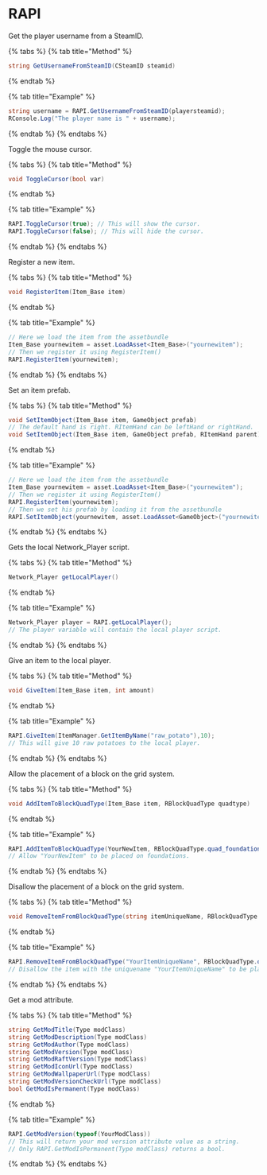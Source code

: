 # RAPI

Get the player username from a SteamID.

{% tabs %}
{% tab title="Method" %}
```csharp
string GetUsernameFromSteamID(CSteamID steamid)
```
{% endtab %}

{% tab title="Example" %}
```csharp
string username = RAPI.GetUsernameFromSteamID(playersteamid);
RConsole.Log("The player name is " + username);
```
{% endtab %}
{% endtabs %}

  
Toggle the mouse cursor.

{% tabs %}
{% tab title="Method" %}
```csharp
void ToggleCursor(bool var)
```
{% endtab %}

{% tab title="Example" %}
```csharp
RAPI.ToggleCursor(true); // This will show the cursor.
RAPI.ToggleCursor(false); // This will hide the cursor.
```
{% endtab %}
{% endtabs %}

  
Register a new item.

{% tabs %}
{% tab title="Method" %}
```csharp
void RegisterItem(Item_Base item)
```
{% endtab %}

{% tab title="Example" %}
```csharp
// Here we load the item from the assetbundle
Item_Base yournewitem = asset.LoadAsset<Item_Base>("yournewitem");
// Then we register it using RegisterItem()
RAPI.RegisterItem(yournewitem);
```
{% endtab %}
{% endtabs %}

  
Set an item prefab.

{% tabs %}
{% tab title="Method" %}
```csharp
void SetItemObject(Item_Base item, GameObject prefab)
// The default hand is right. RItemHand can be leftHand or rightHand.
void SetItemObject(Item_Base item, GameObject prefab, RItemHand parent)
```
{% endtab %}

{% tab title="Example" %}
```csharp
// Here we load the item from the assetbundle
Item_Base yournewitem = asset.LoadAsset<Item_Base>("yournewitem");
// Then we register it using RegisterItem()
RAPI.RegisterItem(yournewitem);
// Then we set his prefab by loading it from the assetbundle
RAPI.SetItemObject(yournewitem, asset.LoadAsset<GameObject>("yournewitem"));
```
{% endtab %}
{% endtabs %}

  
Gets the local Network\_Player script.

{% tabs %}
{% tab title="Method" %}
```csharp
Network_Player getLocalPlayer()
```
{% endtab %}

{% tab title="Example" %}
```csharp
Network_Player player = RAPI.getLocalPlayer();
// The player variable will contain the local player script.
```
{% endtab %}
{% endtabs %}

  
Give an item to the local player.

{% tabs %}
{% tab title="Method" %}
```csharp
void GiveItem(Item_Base item, int amount)
```
{% endtab %}

{% tab title="Example" %}
```csharp
RAPI.GiveItem(ItemManager.GetItemByName("raw_potato"),10);
// This will give 10 raw potatoes to the local player.
```
{% endtab %}
{% endtabs %}

  
Allow the placement of a block on the grid system.

{% tabs %}
{% tab title="Method" %}
```csharp
void AddItemToBlockQuadType(Item_Base item, RBlockQuadType quadtype)
```
{% endtab %}

{% tab title="Example" %}
```csharp
RAPI.AddItemToBlockQuadType(YourNewItem, RBlockQuadType.quad_foundation);
// Allow "YourNewItem" to be placed on foundations.
```
{% endtab %}
{% endtabs %}

  
Disallow the placement of a block on the grid system.

{% tabs %}
{% tab title="Method" %}
```csharp
void RemoveItemFromBlockQuadType(string itemUniqueName, RBlockQuadType quadtype)
```
{% endtab %}

{% tab title="Example" %}
```csharp
RAPI.RemoveItemFromBlockQuadType("YourItemUniqueName", RBlockQuadType.quad_foundation);
// Disallow the item with the uniquename "YourItemUniqueName" to be placed on foundations.
```
{% endtab %}
{% endtabs %}

  
Get a mod attribute.

{% tabs %}
{% tab title="Method" %}
```csharp
string GetModTitle(Type modClass)
string GetModDescription(Type modClass)
string GetModAuthor(Type modClass)
string GetModVersion(Type modClass)
string GetModRaftVersion(Type modClass)
string GetModIconUrl(Type modClass)
string GetModWallpaperUrl(Type modClass)
string GetModVersionCheckUrl(Type modClass)
bool GetModIsPermanent(Type modClass)
```
{% endtab %}

{% tab title="Example" %}
```csharp
RAPI.GetModVersion(typeof(YourModClass))
// This will return your mod version attribute value as a string.
// Only RAPI.GetModIsPermanent(Type modClass) returns a bool.
```
{% endtab %}
{% endtabs %}

